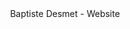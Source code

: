 <header> <a href="file:///Users/desmetbaptiste/Downloads/First%20website.png"> </a>

<!DOCTYPE html>
<html>
<head>
	Baptiste Desmet - Website
</head>
<body>

</body>
</html>

